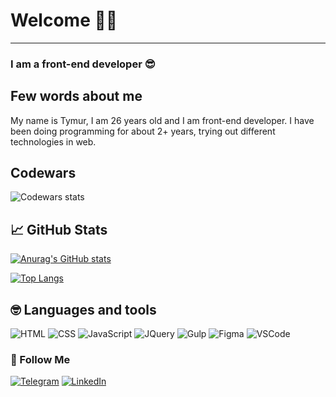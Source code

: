 # Welcome 🙋‍♂️

---

### I am a front-end developer 😎

## Few words about me

My name is Tymur, I am 26 years old and I am front-end developer. I have been doing programming for about 2+ years, trying out different technologies in web.

## Codewars

![Codewars stats](https://www.codewars.com/users/riserdack1/badges/large)

## 📈 GitHub Stats

[![Anurag's GitHub stats](https://github-readme-stats.vercel.app/api?username=risedack1&hide=issues,contribs&show_icons=true&theme=tokyonight)](https://github.com/anuraghazra/github-readme-stats)

[![Top Langs](https://github-readme-stats.vercel.app/api/top-langs/?username=risedack1&layout=compact)](https://github.com/anuraghazra/github-readme-stats)

## 🤓 Languages and tools

![HTML](https://img.shields.io/badge/<HTML>-green)
![CSS](https://img.shields.io/badge/CSS/SASS-blue)
![JavaScript](https://img.shields.io/badge/JavaScript-yellow)
![JQuery](https://img.shields.io/badge/Jquery-lightblue)
![Gulp](https://img.shields.io/badge/Gulp-yellowgreen)
![Figma](https://img.shields.io/badge/Figma-brightgreen)
![VSCode](https://img.shields.io/badge/VSCode-blue)

### 🤝 Follow Me

[![Telegram](https://img.shields.io/badge/-Telegram-blue?style=for-the-badge&logo=telegram&logoColor=27A0D9)](https://t.me/risedack1) [![LinkedIn](https://img.shields.io/badge/-LinkedIn-f0f0f0?style=for-the-badge&logo=linkedin&logoColor=007BB6)](https://www.linkedin.com/in/tymur-oleshkevych-1b094123a)

<!--
**risedack1/risedack1** is a ✨ _special_ ✨ repository because its `README.md` (this file) appears on your GitHub profile.

Here are some ideas to get you started:

- 🔭 I’m currently working on ...
- 🌱 I’m currently learning ...
- 👯 I’m looking to collaborate on ...
- 🤔 I’m looking for help with ...
- 💬 Ask me about ...
- 📫 How to reach me: ...
- 😄 Pronouns: ...
- ⚡ Fun fact: ...
-->
